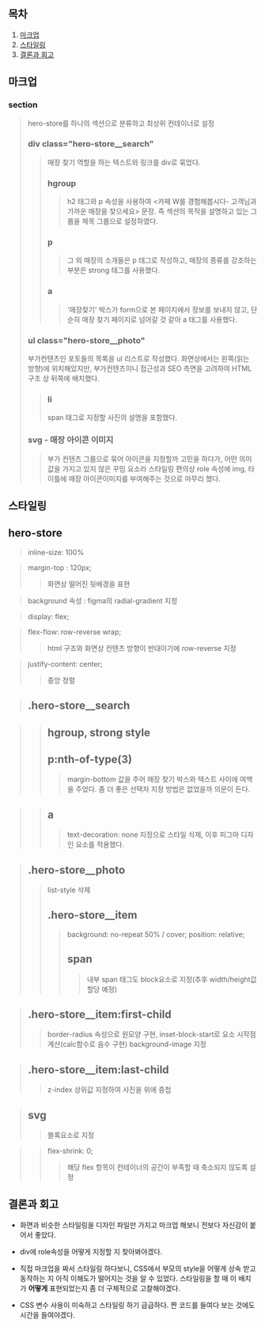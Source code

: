 ## 목차

1. [마크업](#마크업)
2. [스타일링](#스타일링)
3. [결론과 회고](#결론과-회고)

## 마크업

### section

> hero-store를 하나의 섹션으로 분류하고 최상위 컨테이너로 설정
>
> ### div class="hero-store\_\_search"
>
> > 매장 찾기 역할을 하는 텍스트와 링크를 div로 묶었다.
> >
> > ### hgroup
> >
> > > h2 태그와 p 속성을 사용하여 <카페 W를 경험해봅시다- 고객님과 가까운 매장을 찾으세요> 문장. 즉 섹션의 목적을 설명하고 있는 그룹을 제목 그룹으로 설정하였다.
> >
> > ### p
> >
> > > 그 외 매장의 소개들은 p 태그로 작성하고, 매장의 종류를 강조하는 부분은 strong 태그를 사용했다.
> >
> > ### a
> >
> > > '매장찾기' 박스가 form으로 본 페이지에서 정보를 보내지 않고, 단순히 매장 찾기 페이지로 넘어갈 것 같아 a 태그를 사용했다.
>
> ### ul class="hero-store\_\_photo"
>
> 부가컨텐츠인 포토들의 목록을 ul 리스트로 작성했다. 화면상에서는 왼쪽(읽는 방향)에 위치해있지만, 부가컨텐츠이니 접근성과 SEO 측면을 고려하여 HTML 구조 상 뒤쪽에 배치했다.
>
> > ### li
> >
> > span 태그로 지정할 사진의 설명을 포함했다.
>
> ### svg - 매장 아이콘 이미지
>
> > 부가 컨텐츠 그룹으로 묶어 아이콘을 지정할까 고민을 하다가, 어떤 의미값을 가지고 있지 않은 꾸밈 요소라 스타일링 편의상 role 속성에 img, 타이틀에 매장 아이콘이미지를 부여해주는 것으로 마무리 했다.

## 스타일링

## hero-store

> inline-size: 100%

> margin-top : 120px;
>
> > 화면상 떨어진 뒷배경을 표현

> background 속성 : figma의 radial-gradient 지정

> display: flex;

> flex-flow: row-reverse wrap;
>
> > html 구조와 화면상 컨텐츠 방향이 반대이기에 row-reverse 지정

> justify-content: center;
>
> > 중앙 정렬

> ## .hero-store\_\_search

> > ## hgroup, strong style
> >
> > ## p:nth-of-type(3)
> >
> > > margin-bottom 값을 주어 매장 찾기 박스와 텍스트 사이에 여백을 주었다. 좀 더 좋은 선택자 지정 방법은 없었을까 의문이 든다.

> > ## a
> >
> > > text-decoration: none 지정으로 스타일 삭제, 이후 피그마 디자인 요소를 적용했다.

> ## .hero-store\_\_photo
>
> > list-style 삭제
> >
> > ## .hero-store\_\_item
> >
> > > background: no-repeat 50% / cover;
> > > position: relative;
> > >
> > > ## span
> > >
> > > > 내부 span 태그도 block요소로 지정(추후 width/height값 할당 예정)

> ## .hero-store\_\_item:first-child
>
> > border-radius 속성으로 원모양 구현,
> > inset-block-start로 요소 시작점 계산(calc함수로 음수 구현)
> > background-image 지정

> ## .hero-store\_\_item:last-child
>
> > z-index 상위값 지정하여 사진을 위에 중첩

> ## svg
>
> > 블록요소로 지정

> > flex-shrink: 0;
> >
> > > 해당 flex 항목이 컨테이너의 공간이 부족할 때 축소되지 않도록 설정

## 결론과 회고

- 화면과 비슷한 스타일링을 디자인 파일만 가지고 마크업 해보니 전보다 자신감이 붙어서 좋았다.

- div에 role속성을 어떻게 지정할 지 찾아봐야겠다.

- 직접 마크업을 짜서 스타일링 하다보니, CSS에서 부모의 style을 어떻게 상속 받고 동작하는 지 아직 이해도가 떨어지는 것을 알 수 있었다.
  스타일링을 할 때 이 배치가 **어떻게** 표현되었는지 좀 더 구체적으로 고찰해야겠다.

- CSS 변수 사용이 미숙하고 스타일링 하기 급급하다. 짠 코드를 들여다 보는 것에도 시간을 들여야겠다.

